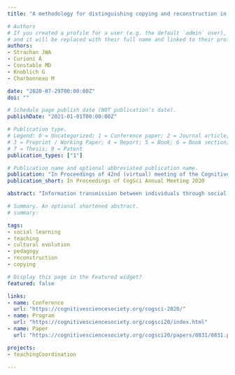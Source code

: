 ```yaml
---
title: "A methodology for distinguishing copying and reconstruction in cultural transmission episodes"

# Authors
# If you created a profile for a user (e.g. the default `admin` user), write the username (folder name) here 
# and it will be replaced with their full name and linked to their profile.
authors:
- Strachan JWA
- Curioni A
- Constable MD
- Knoblich G
- Charbonneau M

date: "2020-07-29T00:00:00Z"
doi: ""

# Schedule page publish date (NOT publication's date).
publishDate: "2021-01-01T00:00:00Z"

# Publication type.
# Legend: 0 = Uncategorized; 1 = Conference paper; 2 = Journal article;
# 3 = Preprint / Working Paper; 4 = Report; 5 = Book; 6 = Book section;
# 7 = Thesis; 8 = Patent
publication_types: ["1"]

# Publication name and optional abbreviated publication name.
publication: "In Proceedings of 42nd (virtual) meeting of the Cognitive Science Society 2020"
publication_short: In Proceedings of CogSci Annual Meeting 2020

abstract: "Information transmission between individuals through social learning is a foundational component of cultural evolution. However, how this transmission occurs is still debated. The copying account draws parallels with biological mechanisms for genetic inheritance, arguing that learners copy what they observe as they see it. On the other hand, the reconstruction account argues that learners recreate only what is relevant and reconstruct it using pragmatic inference, environmental and contextual cues. Distinguishing these two accounts empirically using typical transmission chain studies is difficult because they generate overlapping predictions. In this study we present an innovative methodological approach that generates different predictions of these accounts by manipulating the task context between model and learner in a transmission episode. We provide an empirical proof-of-concept showing that, when a model introduces embedded signals to their actions that are not intended to be transmitted, learners’ reproductions are more consistent with a process of reconstruction than copying."

# Summary. An optional shortened abstract.
# summary: 

tags: 
- social learning
- teaching
- cultural evolution 
- pedagogy 
- reconstruction
- copying

# Display this page in the Featured widget?
featured: false

links: 
- name: Conference
  url: "https://cognitivesciencesociety.org/cogsci-2020/"
- name: Program 
  url: "https://cognitivesciencesociety.org/cogsci20/index.html"
- name: Paper
  url: "https://cognitivesciencesociety.org/cogsci20/papers/0831/0831.pdf"

projects:
- teachingCoordination

---
```



